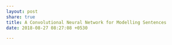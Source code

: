 ```yaml
---
layout: post
share: true
title: A Convolutional Neural Network for Modelling Sentences
date: 2018-08-27 08:27:08 +0530

---
```

